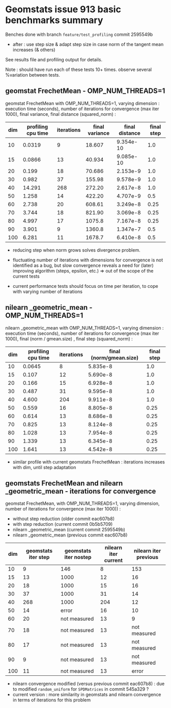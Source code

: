# Geomstats issue 913 basic benchmarks summary

Benches done with branch `feature/test_profiling` commit 2595549b
* after : use step size & adapt step size in case norm of the tangent mean increases (& others)

See results file and profiling output for details.

Note : should have run each of these tests 10+ times. observe several %variation between tests.

## geomstat FrechetMean - OMP_NUM_THREADS=1

geomstat FrechetMean with OMP_NUM_THREADS=1, varying dimension : execution time (seconds), number of iterations for convergence (max iter 1000), final variance, final distance (squared_norm) :

| dim | profiling cpu time | iterations | final variance | final distance | final step |
| --- | ------------------ | ---------- | -------------- | -------------- | ---------- |
| 10  | 0.0319             | 9          | 18.607         | 9.354e-10      | 1.0        |
| 15  | 0.0866             | 13         | 40.934         | 9.085e-10      | 1.0        |
| 20  | 0.199              | 18         | 70.686         | 2.153e-9       | 1.0        | 
| 30  | 0.982              | 37         | 155.98         | 9.578e-9       | 1.0        |
| 40  | 14.291             | 268        | 272.20         | 2.617e-8       | 1.0        |
| 50  | 1.258              | 14         | 422.20         | 4.707e-9       | 0.5        |
| 60  | 2.738              | 20         | 608.61         | 3.249e-8       | 0.25       |
| 70  | 3.744              | 18         | 821.90         | 3.069e-8       | 0.25       |
| 80  | 4.997              | 17         | 1075.8         | 7.167e-8       | 0.25       |
| 90  | 3.901              | 9          | 1360.8         | 1.347e-7       | 0.5        |
| 100 | 6.281              | 11         | 1678.7         | 6.410e-8       | 0.5        |

* reducing step when norm grows solves divergence problem. 
* fluctuating number of iterations with dimensions for convergence is not identified as a bug, but slow convergence reveals a need for (later) improving algorithm (steps, epsilon, etc.)
  => out of the scope of the current tests

* current performance tests should focus on time per iteration, to cope with varying number of iterations

## nilearn _geometric_mean - OMP_NUM_THREADS=1

nilearn _geometric_mean with OMP_NUM_THREADS=1, varying dimension : execution time (seconds), number of iterations for convergence (max iter 1000), final (norm / gmean.size) , final step (squared_norm) :

| dim | profiling cpu time | iterations | final (norm/gmean.size) | final step |
| --- | ------------------ | ---------- | ----------------------- | ---------- |
| 10  | 0.0645             | 8          | 5.835e-8                | 1.0        |
| 15  | 0.107              | 12         | 5.690e-8                | 1.0        |
| 20  | 0.166              | 15         | 6.928e-8                | 1.0        |
| 30  | 0.487              | 31         | 9.595e-8                | 1.0        |
| 40  | 4.600              | 204        | 9.911e-8                | 1.0        |
| 50  | 0.559              | 16         | 8.805e-8                | 0.25       |
| 60  | 0.614              | 13         | 8.686e-8                | 0.25       |
| 70  | 0.825              | 13         | 8.124e-8                | 0.25       |
| 80  | 1.028              | 13         | 7.954e-8                | 0.25       |
| 90  | 1.339              | 13         | 6.345e-8                | 0.25       |
| 100 | 1.641              | 13         | 4.542e-8                | 0.25       |

* similar profile with current geomstats FrechetMean : iterations increases with dim, until step adaptation


## geomstats FrechetMean and nilearn _geometric_mean - iterations for convergence

geomstat FrechetMean, with OMP_NUM_THREADS=1, varying dimension, number of iterations for convergence (max iter 1000)) :
* without step reduction (older commit eac607b8)
* with step reduction (current commit 0b5b5709)
* nilearn _geometric_mean (current commit 2595549b)
* nilearn _geometric_mean (previous commit eac607b8)

| dim | geomstats iter step | geomstats iter nostep | nilearn iter current | nilearn iter previous |
| --- | ------------------- |---------------------- | -------------------- | --------------------- |
| 10  | 9                   | 146                   | 8                    | 153                   |
| 15  | 13                  | 1000                  | 12                   | 16                    |
| 20  | 18                  | 1000                  | 15                   | 16                    |
| 30  | 37                  | 1000                  | 31                   | 14                    |
| 40  | 268                 | 1000                  | 204                  | 12                    |
| 50  | 14                  | error                 | 16                   | 10                    |
| 60  | 20                  | not measured          | 13                   | 9                     |
| 70  | 18                  | not measured          | 13                   | not measured          |
| 80  | 17                  | not measured          | 13                   | not measured          |
| 90  | 9                   | not measured          | 13                   | not measured          |
| 100 | 11                  | not measured          | 13                   | error                 |

* nilearn convergence modified (versus previous commit eac607b8) : due to modified `random_uniform` for `SPDMatrices` in commit 545a329 ?
* current version : more similarity in geomstats and nilearn convergence in terms of iterations for this problem
